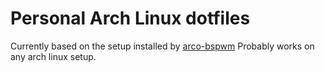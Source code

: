 # Personal Arch Linux dotfiles
Currently based on the setup installed by [arco-bspwm](https://github.com/arcolinuxd/arco-bspwm)
Probably works on any arch linux setup.
